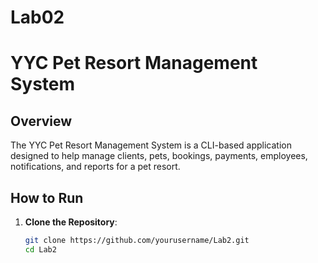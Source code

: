 # Lab02
# YYC Pet Resort Management System

## Overview
The YYC Pet Resort Management System is a CLI-based application designed to help manage clients, pets, bookings, payments, employees, notifications, and reports for a pet resort.

## How to Run
1. **Clone the Repository**:
   ```sh
   git clone https://github.com/yourusername/Lab2.git
   cd Lab2